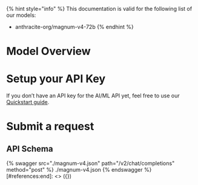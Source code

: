 [#references:start]: <> ({ "template": "openapi" })
{% hint style="info" %}
This documentation is valid for the following list of our models:
* anthracite-org/magnum-v4-72b
{% endhint %}

# Model Overview


# Setup your API Key
If you don’t have an API key for the AI/ML API yet, feel free to use our [Quickstart guide](https://docs.aimlapi.com/quickstart/setting-up).

# Submit a request
## API Schema
{% swagger src="./magnum-v4.json" path="/v2/chat/completions" method="post" %}
./magnum-v4.json
{% endswagger %}
[#references:end]: <> ({})